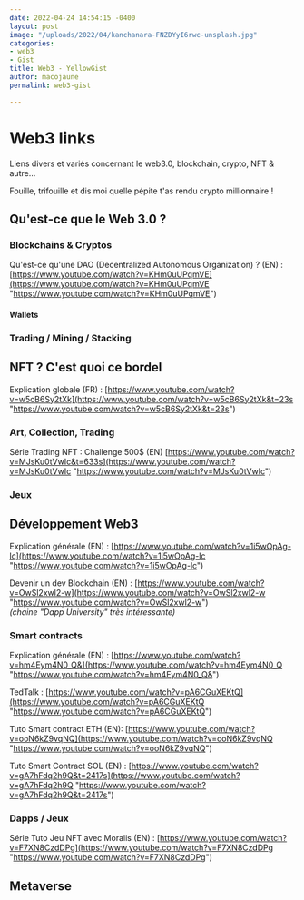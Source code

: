 ```yaml
---
date: 2022-04-24 14:54:15 -0400
layout: post
image: "/uploads/2022/04/kanchanara-FNZDYyI6rwc-unsplash.jpg"
categories:
- web3
- Gist
title: Web3 - YellowGist
author: macojaune
permalink: web3-gist

---
```

# Web3 links 

Liens divers et variés concernant le web3.0, blockchain, crypto, NFT & autre…

Fouille, trifouille et dis moi quelle pépite t'as rendu crypto millionnaire !

## Qu'est-ce que le Web 3.0 ?

### Blockchains & Cryptos

Qu'est-ce qu'une DAO (Decentralized Autonomous Organization) ? (EN) : [https://www.youtube.com/watch?v=KHm0uUPqmVE](https://www.youtube.com/watch?v=KHm0uUPqmVE "https://www.youtube.com/watch?v=KHm0uUPqmVE")

#### Wallets

### Trading / Mining / Stacking

## NFT ? C'est quoi ce bordel

Explication globale (FR) : [https://www.youtube.com/watch?v=w5cB6Sy2tXk](https://www.youtube.com/watch?v=w5cB6Sy2tXk&t=23s "https://www.youtube.com/watch?v=w5cB6Sy2tXk&t=23s")

### Art, Collection, Trading

Série Trading NFT : Challenge 500$ (EN) [https://www.youtube.com/watch?v=MJsKu0tVwIc&t=633s](https://www.youtube.com/watch?v=MJsKu0tVwIc "https://www.youtube.com/watch?v=MJsKu0tVwIc")

### Jeux

## Développement Web3

Explication générale (EN) : [https://www.youtube.com/watch?v=1i5wOpAg-lc](https://www.youtube.com/watch?v=1i5wOpAg-lc "https://www.youtube.com/watch?v=1i5wOpAg-lc")

Devenir un dev Blockchain (EN) : [https://www.youtube.com/watch?v=OwSl2xwl2-w](https://www.youtube.com/watch?v=OwSl2xwl2-w "https://www.youtube.com/watch?v=OwSl2xwl2-w")  
_(chaine "Dapp University" très intéressante)_

### Smart contracts

Explication générale (EN) : [https://www.youtube.com/watch?v=hm4Eym4N0_Q&](https://www.youtube.com/watch?v=hm4Eym4N0_Q "https://www.youtube.com/watch?v=hm4Eym4N0_Q&")

TedTalk : [https://www.youtube.com/watch?v=pA6CGuXEKtQ](https://www.youtube.com/watch?v=pA6CGuXEKtQ "https://www.youtube.com/watch?v=pA6CGuXEKtQ")

Tuto Smart contract ETH (EN): [https://www.youtube.com/watch?v=ooN6kZ9vqNQ](https://www.youtube.com/watch?v=ooN6kZ9vqNQ "https://www.youtube.com/watch?v=ooN6kZ9vqNQ")

Tuto Smart Contract SOL (EN) : [https://www.youtube.com/watch?v=gA7hFdq2h9Q&t=2417s](https://www.youtube.com/watch?v=gA7hFdq2h9Q "https://www.youtube.com/watch?v=gA7hFdq2h9Q&t=2417s")

### Dapps / Jeux

Série Tuto Jeu NFT avec Moralis (EN) : [https://www.youtube.com/watch?v=F7XN8CzdDPg](https://www.youtube.com/watch?v=F7XN8CzdDPg "https://www.youtube.com/watch?v=F7XN8CzdDPg")

## Metaverse